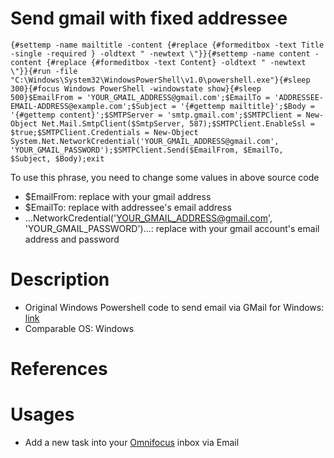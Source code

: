 # Send gmail with fixed addressee

    {#settemp -name mailtitle -content {#replace {#formeditbox -text Title -single -required } -oldtext " -newtext \"}}{#settemp -name content -content {#replace {#formeditbox -text Content} -oldtext " -newtext \"}}{#run -file "C:\Windows\System32\WindowsPowerShell\v1.0\powershell.exe"}{#sleep 300}{#focus Windows PowerShell -windowstate show}{#sleep 500}$EmailFrom = 'YOUR_GMAIL_ADDRESS@gmail.com';$EmailTo = 'ADDRESSEE-EMAIL-ADDRESS@example.com';$Subject = '{#gettemp mailtitle}';$Body = '{#gettemp content}';$SMTPServer = 'smtp.gmail.com';$SMTPClient = New-Object Net.Mail.SmtpClient($SmtpServer, 587);$SMTPClient.EnableSsl = $true;$SMTPClient.Credentials = New-Object System.Net.NetworkCredential('YOUR_GMAIL_ADDRESS@gmail.com', 'YOUR_GMAIL_PASSWORD');$SMTPClient.Send($EmailFrom, $EmailTo, $Subject, $Body);exit

To use this phrase, you need to change some values in above source code
 * $EmailFrom: replace with your gmail address
 * $EmailTo: replace with addressee's email address
 * ...NetworkCredential('YOUR_GMAIL_ADDRESS@gmail.com', 'YOUR_GMAIL_PASSWORD')...: replace with your gmail account's email address and password

# Description
 * Original Windows Powershell code to send email via GMail for Windows: [link](http://www.howtogeek.com/120011/stupid-geek-tricks-how-to-send-email-from-the-command-line-in-windows-without-extra-software/)
 * Comparable OS: Windows 


# References


# Usages
 * Add a new task into your [Omnifocus](https://www.omnigroup.com/omnifocus/) inbox via Email
 
